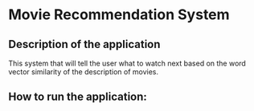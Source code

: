 # Movie Recommendation System

## Description of the application
This system that will tell the user what to watch next based on the word vector similarity of the description of movies.

## How to run the application:

